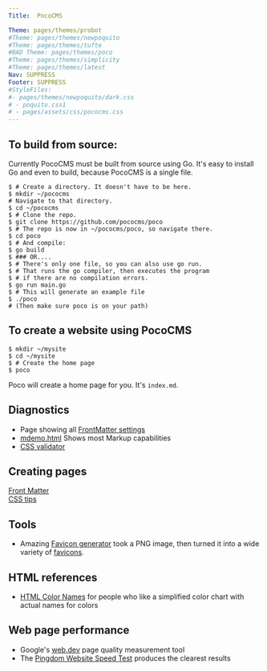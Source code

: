```yaml
---
Title:  PocoCMS

Theme: pages/themes/probot
#Theme: pages/themes/newpoquito
#Theme: pages/themes/tufte
#BAD Theme: pages/themes/poco
#Theme: pages/themes/simplicity
#Theme: pages/themes/latest
Nav: SUPPRESS
Footer: SUPPRESS
#StyleFiles:
#- pages/themes/newpoquito/dark.css
# - poquito.css1
# - pages/assets/css/pococms.css
---
```


## To build from source:

Currently PocoCMS must be built from source using Go.
It's easy to install Go and even to build, because
PocoCMS is a single file.

    $ # Create a directory. It doesn't have to be here.
    $ mkdir ~/pococms
    # Navigate to that directory.
    $ cd ~/pococms
    $ # Clone the repo.
    $ git clone https://github.com/pococms/poco
    $ # The repo is now in ~/pococms/poco, so navigate there.
    $ cd poco
    $ # And compile: 
    $ go build 
    $ ### OR....
    $ # There's only one file, so you can also use go run.
    $ # That runs the go compiler, then executes the program 
    $ # if there are no compilation errors.
    $ go run main.go
    $ # This will generate an example file
    $ ./poco
    # (Then make sure poco is on your path)

## To create a website using PocoCMS
    $ mkdir ~/mysite
    $ cd ~/mysite
    $ # Create the home page
    $ poco

Poco will create a home page for you. It's `index.md`.


## Diagnostics
* Page showing all [FrontMatter settings](pages/diagnostics/allfeatures.html)
* [mdemo.html](pages/demo/mdemo.html) Shows most Markup capabilities
* [CSS validator](https://jigsaw.w3.org/css-validator/#validate_by_input)

## Creating pages
[Front Matter](pages/front-matter.html)  
[CSS tips](pages/css-tips.html)  

## Tools
* Amazing [Favicon generator](https://realfavicongenerator.net) took a PNG image, then turned it into
a wide variety of [favicons](https://en.wikipedia.org/wiki/Favicon).

## HTML references

* [HTML Color Names](https://htmlcolorcodes.com/color-names) for people who like a simplified color chart with actual names for colors

## Web page performance

* Google's [web.dev](https://web.dev/measure/) page quality measurement tool
* The [Pingdom Website Speed Test](https://tools.pingdom.com/) produces the clearest results


